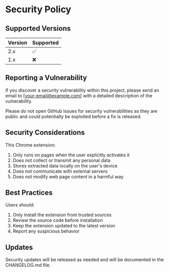 # Security Policy

## Supported Versions

| Version | Supported          |
| ------- | ------------------ |
| 2.x     | :white_check_mark: |
| 1.x     | :x:                |

## Reporting a Vulnerability

If you discover a security vulnerability within this project, please send an email to [your-email@example.com] with a detailed description of the vulnerability.

Please do not open GitHub issues for security vulnerabilities as they are public and could potentially be exploited before a fix is released.

## Security Considerations

This Chrome extension:

1. Only runs on pages when the user explicitly activates it
2. Does not collect or transmit any personal data
3. Stores extracted data locally on the user's device
4. Does not communicate with external servers
5. Does not modify web page content in a harmful way

## Best Practices

Users should:

1. Only install the extension from trusted sources
2. Review the source code before installation
3. Keep the extension updated to the latest version
4. Report any suspicious behavior

## Updates

Security updates will be released as needed and will be documented in the CHANGELOG.md file.